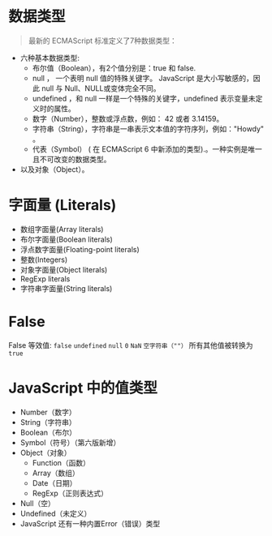 # 数据类型

> 最新的 ECMAScript 标准定义了7种数据类型：

* 六种基本数据类型:
  * 布尔值（Boolean），有2个值分别是：true 和 false.
  * null ， 一个表明 null 值的特殊关键字。 JavaScript 是大小写敏感的，因此 null 与 Null、NULL或变体完全不同。
  * undefined ，和 null 一样是一个特殊的关键字，undefined 表示变量未定义时的属性。
  * 数字（Number），整数或浮点数，例如： 42 或者 3.14159。
  * 字符串（String），字符串是一串表示文本值的字符序列，例如："Howdy" 。
  * 代表（Symbol） ( 在 ECMAScript 6 中新添加的类型).。一种实例是唯一且不可改变的数据类型。
* 以及对象（Object）。

# 字面量 (Literals)
* 数组字面量(Array literals)
* 布尔字面量(Boolean literals)
* 浮点数字面量(Floating-point literals)
* 整数(Integers)
* 对象字面量(Object literals)
* RegExp literals
* 字符串字面量(String literals)

# False
  False 等效值: `false` `undefined` `null` `0` `NaN` `空字符串（""）`
  所有其他值被转换为 `true`

# JavaScript 中的值类型
  * Number（数字）
  * String（字符串）
  * Boolean（布尔）
  * Symbol（符号）（第六版新增）
  * Object（对象）
    * Function（函数）
    * Array（数组）
    * Date（日期）
    * RegExp（正则表达式）
  * Null（空）
  * Undefined（未定义）
  * JavaScript 还有一种内置Error（错误）类型
